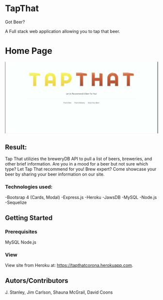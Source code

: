 # TapThat
Got Beer?

A Full stack web application allowing you to tap that beer. 

# Home Page
<img alt="landing page of tap that site" src="https://raw.githubusercontent.com/HOWBZR/TapThat/master/public/Images/TapThat%20-%20Tap%20Into%20A%20Local%20Brew.gif">

## Result:
Tap That utilizies the breweryDB API to pull a list of beers, breweries, and other brief information. Are you in a mood for a beer but not sure which type? Let Tap That recommend for you!
Brew expert? Come showcase your beer by sharing your beer information on our site. 

### Technologies used:
-Bootsrap 4 (Cards, Modal)
-Express.js 
-Heroku
-JawsDB
-MySQL
-Node.js
-Sequelize

## Getting Started

### Prerequisites
MySQL
Node.js

### View
View site from Heroku at: https://tapthatcorona.herokuapp.com.

## Autors/Contributors
J. Stanley, Jim Carlson, Shauna McGrail, David Coons